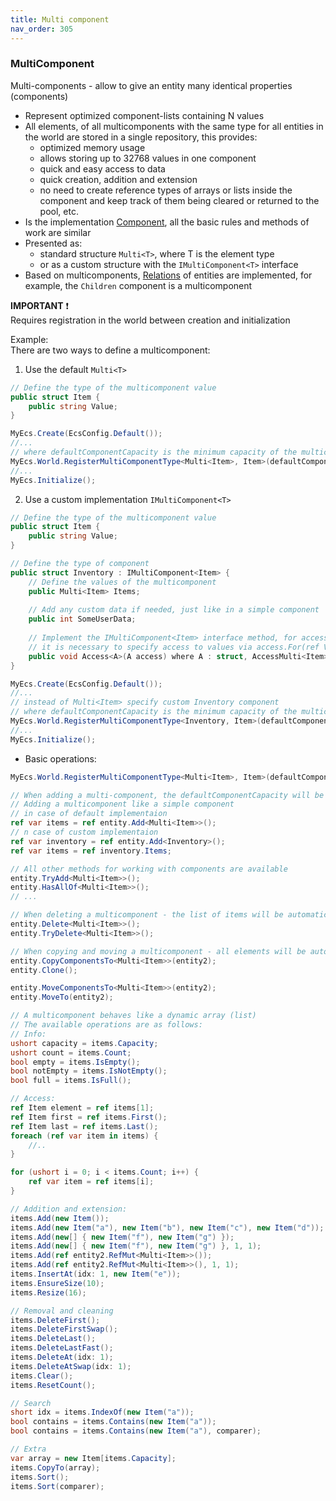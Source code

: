 ```yaml
---
title: Multi component
nav_order: 305
---
```


### MultiComponent
Multi-components - allow to give an entity many identical properties (components)
- Represent optimized component-lists containing N values
- All elements, of all multicomponents with the same type for all entities in the world are stored in a single repository, this provides:
    - optimized memory usage
    - allows storing up to 32768 values in one component
    - quick and easy access to data
    - quick creation, addition and extension
    - no need to create reference types of arrays or lists inside the component and keep track of them being cleared or returned to the pool, etc.
- Is the implementation [Component](#component), all the basic rules and methods of work are similar
- Presented as:
    - standard structure `Multi<T>`, where T is the element type
    - or as a custom structure with the `IMultiComponent<T>` interface
- Based on multicomponents, [Relations](#relations) of entities are implemented, for example, the `Children` component is a multicomponent

**IMPORTANT** ❗️  
Requires registration in the world between creation and initialization

Example:  
There are two ways to define a multicomponent:
1. Use the default `Multi<T>`
```c#
// Define the type of the multicomponent value
public struct Item {
    public string Value;
}

MyEcs.Create(EcsConfig.Default());
//...
// where defaultComponentCapacity is the minimum capacity of the multicomponent, with a power of two, in the range of 4 to 32768 (4, 8, 16, 32 ...)
MyEcs.World.RegisterMultiComponentType<Multi<Item>, Item>(defaultComponentCapacity: 4); 
//...
MyEcs.Initialize();
```

2. Use a custom implementation `IMultiComponent<T>`
```c#
// Define the type of the multicomponent value 
public struct Item {
    public string Value;
}

// Define the type of component
public struct Inventory : IMultiComponent<Item> {
    // Define the values of the multicomponent
    public Multi<Item> Items;
    
    // Add any custom data if needed, just like in a simple component
    public int SomeUserData;
    
    // Implement the IMultiComponent<Item> interface method, for access and automatic value management
    // it is necessary to specify access to values via access.For(ref Values)
    public void Access<A>(A access) where A : struct, AccessMulti<Item> => access.For(ref Items);
}

MyEcs.Create(EcsConfig.Default());
//...
// instead of Multi<Item> specify custom Inventory component
// where defaultComponentCapacity is the minimum capacity of the multicomponent, with a power of two, in the range of 4 to 32768 (4, 8, 16, 32 ...)
MyEcs.World.RegisterMultiComponentType<Inventory, Item>(defaultComponentCapacity: 4); 
//...
MyEcs.Initialize();
```

- Basic operations:
```c#
MyEcs.World.RegisterMultiComponentType<Multi<Item>, Item>(defaultComponentCapacity: 4); 

// When adding a multi-component, the defaultComponentCapacity will be defaultComponentCapacity, as elements are added, it will expand as the elements are added 
// Adding a multicomponent like a simple component
// in case of default implementaion
ref var items = ref entity.Add<Multi<Item>>();
// n case of custom implementaion
ref var inventory = ref entity.Add<Inventory>();
ref var items = ref inventory.Items;

// All other methods for working with components are available
entity.TryAdd<Multi<Item>>();
entity.HasAllOf<Multi<Item>>();
// ...

// When deleting a multicomponent - the list of items will be automatically cleared
entity.Delete<Multi<Item>>();
entity.TryDelete<Multi<Item>>();

// When copying and moving a multicomponent - all elements will be automatically copied
entity.CopyComponentsTo<Multi<Item>>(entity2);
entity.Clone();

entity.MoveComponentsTo<Multi<Item>>(entity2);
entity.MoveTo(entity2);

// A multicomponent behaves like a dynamic array (list)
// The available operations are as follows:
// Info:
ushort capacity = items.Capacity;                                      // Current capacity
ushort count = items.Count;                                            // Number of items
bool empty = items.IsEmpty();                                          // True if there are no elements
bool notEmpty = items.IsNotEmpty();                                    // True if there are elements
bool full = items.IsFull();                                            // True if the current capacity is full

// Access:
ref Item element = ref items[1];                                       // Indexer
ref Item first = ref items.First();                                    // Link to the first element
ref Item last = ref items.Last();                                      // Link to the last element
foreach (ref var item in items) {                                      // Foreach
    //..
}

for (ushort i = 0; i < items.Count; i++) {                             // For loop
    ref var item = ref items[i];
}

// Addition and extension:
items.Add(new Item());                                                 // Add element
items.Add(new Item("a"), new Item("b"), new Item("c"), new Item("d")); // Add elements (1 - 4)
items.Add(new[] { new Item("f"), new Item("g") });                     // Add elements from an array
items.Add(new[] { new Item("f"), new Item("g") }, 1, 1);               // Add elements from an array with the start and number specified
items.Add(ref entity2.RefMut<Multi<Item>>());                          // Add elements from another component
items.Add(ref entity2.RefMut<Multi<Item>>(), 1, 1);                    // Add elements from another component specifying start and quantity
items.InsertAt(idx: 1, new Item("e"));                                 // Insert an element in the specified index, the other elements will be shifted
items.EnsureSize(10);                                                  // Ensure capacity for N more elements if required
items.Resize(16);                                                      // Extend capacity to N if required

// Removal and cleaning
items.DeleteFirst();                                                   // Delete the first element and shift the subsequent elements (if element order is important)
items.DeleteFirstSwap();                                               // Delete the first element and replace with the last element (if element order is NOT important) (Faster)
items.DeleteLast();                                                    // Delete the last element and reset to default
items.DeleteLastFast();                                                // Delete the last element and WITHOUT resetting the value to default (if resetting the value is NOT important) (Faster)
items.DeleteAt(idx: 1);                                                // Delete element by index and shift subsequent elements (if element order is important) (Faster)
items.DeleteAtSwap(idx: 1);                                            // Delete element by index and replace with the last element (if element order is NOT important) (Faster)
items.Clear();                                                         // Clear items and reset to default
items.ResetCount();                                                    // Reset quantity without clearing

// Search
short idx = items.IndexOf(new Item("a"));                              // Get item index or -1
bool contains = items.Contains(new Item("a"));                         // Check if an element exists with default IEqualityComparer
bool contains = items.Contains(new Item("a"), comparer);               // Check for an element with a custom IEqualityComparer

// Extra
var array = new Item[items.Capacity];                                  
items.CopyTo(array);                                                   // Copy elements to the specified array
items.Sort();                                                          // Sort elements with default Comparer
items.Sort(comparer);                                                  // Sort elements with passed Comparer
```